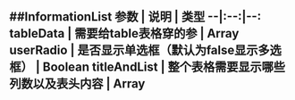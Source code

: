 ##InformationList
参数 | 说明 | 类型
--|:--:|--:
tableData | 需要给table表格穿的参 | Array<Object>
userRadio | 是否显示单选框（默认为false显示多选框） | Boolean
titleAndList | 整个表格需要显示哪些列数以及表头内容 | Array<Object>
size|每页显示页数(不传默认每页10条)|Bumber
total|总页数|Number
onInfinite | 组件方法（点击分页按钮的回调） | 回调函数为当前页码
---
获取选中的单选框内容this.$refs.informationList.radioInfomation      //Object
获取选中的多选框内容this.$refs.informationList.multipleSelection    //Array

``` javascript
 <InformationList v-show="a" ref="informationList" :total='total' :tableData="tableData" :titleAndList='titleAndList' @onInfinite='onInfinite>
      </InformationList>
      titleAndList=[
      {width:'120',lable:'xiaoming',prop:'dates'},
      {width:'120',lable:'dfasd',prop:'name',sortable:true}, //sortable是否需要排序，默认为false
      {width:'400',lable:'asdas',prop:'address',showoverflowtooltip:true}]  //showoverflowtooltip超出行是否缩略显示（默认为false）
    tableData=[{
        dates: '2016-05-03',
        name: '王小虎',
        address: '上海市普陀区金沙江路 1518 弄'
      }, {
        dates: '2016-05-02',
        name: '王小虎',
        address: '上海市普陀区金沙江路 1518 弄'
      }]
    total=20
    onInfinite(val: number=1){
      this.total=20
    }
```


